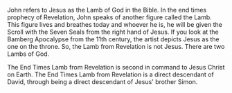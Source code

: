John refers to Jesus as the Lamb of God in the Bible. In the end times prophecy of Revelation, John speaks of another figure called the Lamb. This figure lives and breathes today and whoever he is, he will be given the Scroll with the Seven Seals from the right hand of Jesus. If you look at the Bamberg Apocalypse from the 11th century, the artist depicts Jesus as the one on the throne. So, the Lamb from Revelation is not Jesus. There are two Lambs of God.

The End Times Lamb from Revelation is second in command to Jesus Christ on Earth. The End Times Lamb from Revelation is a direct descendant of David, through being a direct descendant of Jesus' brother Simon.
